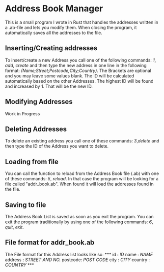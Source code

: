 # Address Book Manager
This is a small program I wrote in Rust that handles the addresses written in a .ab-file and lets you modify them.
When closing the program, it automatically saves all the addresses to the file.

## Inserting/Creating addresses
To insert/create a new Address you call one of the following commands: *1*, *add*, *create* and then type the new address in one line in the following format: *(Name;Street;Postcode;City;Country)*. The Brackets are optional and you may leave some values blank.
The ID will be calculated automatically based on the other Addresses. The highest ID will be found and increased by 1. That will be the new ID.

## Modifying Addresses
Work in Progress

## Deleting Addresses
To delete an existing address you call one of these commands: *3*,*delete* and then type the ID of the Address you want to delete.

## Loading from file
You can call the function to reload from the Address Book file (.ab) with one of these commands: *5*, *reload*.
In that case the program will be looking for a file called "addr_book.ab". When found it will load the addresses found in the file.

## Saving to file
The Address Book List is saved as soon as you exit the program. You can exit the program traditionally by using one of the following commands: *6*, *quit*, *exit*.

## File format for addr_book.ab
The File format for this Address list looks like so:
\*\*\*
id      : *ID*
name    : *NAME*
address : *STREET AND NO.*
postcode: *POST CODE*
city    : *CITY*
country : *COUNTRY*
\*\*\*
